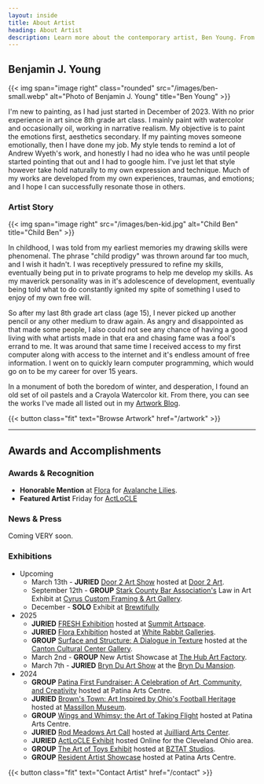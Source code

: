 ```yaml
---
layout: inside
title: About Artist
heading: About Artist
description: Learn more about the contemporary artist, Ben Young. From his artistic story to his specialties in painting.
---
```


## Benjamin J. Young ##

{{< img span="image right" class="rounded" src="/images/ben-small.webp" alt="Photo of Benjamin J. Young" title="Ben Young" >}}

I'm new to painting, as I had just started in December of 2023. With no prior experience in art since 8th grade art class. I mainly paint with watercolor and occasionally oil, working in narrative realism. My objective is to paint the emotions first, aesthetics secondary. If my painting moves someone emotionally, then I have done my job. My style tends to remind a lot of Andrew Wyeth's work, and honestly I had no idea who he was until people started pointing that out and I had to google him. I've just let that style however take hold naturally to my own expression and technique. Much of my works are developed from my own experiences, traumas, and emotions; and I hope I can successfully resonate those in others.

### Artist Story ###

{{< img span="image right" src="/images/ben-kid.jpg" alt="Child Ben" title="Child Ben" >}}

In childhood, I was told from my earliest memories my drawing skills were phenomenal. The phrase "child prodigy" was thrown around far too much, and I wish it hadn't. I was receptively pressured to refine my skills, eventually being put in to private programs to help me develop my skills. As my maverick personality was in it's adolescence of development, eventually being told what to do constantly ignited my spite of something I used to enjoy of my own free will.

So after my last 8th grade art class (age 15), I never picked up another pencil or any other medium to draw again. As angry and disappointed as that made some people, I also could not see any chance of having a good living with what artists made in that era and chasing fame was a fool's errand to me. It was around that same time I received access to my first computer along with access to the internet and it's endless amount of free information. I went on to quickly learn computer programming, which would go on to be my career for over 15 years.

In a monument of both the boredom of winter, and desperation, I found an old set of oil pastels and a Crayola Watercolor kit. From there, you can see the works I've made all listed out in my [Artwork Blog](/artwork).

{{< button class="fit" text="Browse Artwork" href="/artwork" >}}

---

## Awards and Accomplishments ##

### Awards & Recognition ###
  * **Honorable Mention** at [Flora](https://www.whiterabbitgalleries.org/event-details/flora-3rd-annual-juried-exhibition-2025-01-17-16-00) for [Avalanche Lilies](/artwork/avalanche-lilies).
  * **Featured Artist** Friday for [ActLoCLE](https://www.actlocle.org/)

### News & Press ###
Coming VERY soon.

### Exhibitions ###

  * Upcoming
    * March 13th - **JURIED** [Door 2 Art Show](https://www.door2art.com/artshow) hosted at [Door 2 Art](https://www.door2art.com).
    * September 12th - **GROUP** [Stark County Bar Association's](https://starkctybar.com) Law in Art Exhibit at [Cyrus Custom Framing & Art Gallery](https://www.cyruscustom.com).
    * December - **SOLO** Exhibit at [Brewtifully](https://www.tracydawnbrewer.com)
  * 2025
    * **JURIED** [FRESH Exhibition](https://www.summitartspace.org/fresh-2025/) hosted at [Summit Artspace](https://www.summitartspace.org).
    * **JURIED** [Flora Exhibition](https://www.whiterabbitgalleries.org/event-details/flora-3rd-annual-juried-exhibition-2025-01-17-16-00) hosted at [White Rabbit Galleries](https://www.whiterabbitgalleries.org).
    * **GROUP** [Surface and Structure: A Dialogue in Texture](https://artsinstark.com/surface-and-structure-a-dialogue-in-texture-opens-january-16-at-the-cultural-center-gallery/?fbclid=IwY2xjawHs4upleHRuA2FlbQIxMAABHVuxYcp1388QiP1wHwfzSl_zD5yaXzqCEaEzwQRiffFD4fi50l4KhCRbIQ_aem_y6Loqj6coj59e3x-HEd1yg) hosted at the [Canton Cultural Center Gallery](https://culturalcenterforthearts.com).
    * March 2nd - **GROUP** New Artist Showcase at [The Hub Art Factory](https://www.thehubcanton.com).
    * March 7th - **JURIED** [Bryn Du Art Show](https://www.bryndu.com/bryn-du-art-show) at the [Bryn Du Mansion](https://www.bryndu.com).
  * 2024
    * **GROUP** [Patina First Fundraiser: A Celebration of Art, Community, and Creativity](https://www.facebook.com/events/869821251632238/) hosted at Patina Arts Centre.
    * **JURIED**  [Brown's Town: Art Inspired by Ohio's Football Heritage](https://paulbrownmuseum.org/exhibits/detail/browns-town-art-inspired-by-ohios-football-heritage) hosted at [Massillon Museum](http://massillonmuseum.org/).
    * **GROUP** [Wings and Whimsy: the Art of Taking Flight](https://www.facebook.com/events/1031065925277126) hosted at Patina Arts Centre.
    * **JURIED**  [Rod Meadows Art Call](https://www.juilliardartscenter.com/ron-meadows-art-call-2024.html) hosted at [Juilliard Arts Center](https://www.juilliardartscenter.com).
    * **JURIED**  [ActLoCLE Exhibit](https://www.actlocle.org/) hosted Online for the Cleveland Ohio area.
    * **GROUP** [The Art of Toys Exhibit](https://www.facebook.com/events/886574973454122) hosted at [BZTAT Studios](http://bztatstudios.com).
    * **GROUP** [Resident Artist Showcase](https://www.facebook.com/events/512553025101953) hosted at Patina Arts Centre.


{{< button class="fit" text="Contact Artist" href="/contact" >}}